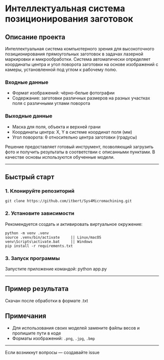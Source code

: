 # Интеллектуальная система позиционирования заготовок

## Описание проекта

Интеллектуальная система компьютерного зрения для высокоточного позиционирования прямоугольных заготовок в задачах лазерной маркировки и микрообработки. Система автоматически определяет координаты центра и угол поворота заготовки на основе изображений с камеры, установленной под углом к рабочему полю.

### Входные данные
- Формат изображений: чёрно-белые фотографии  
- Содержание: заготовки различных размеров на разных участках поля с различными углами поворота

### Выходные данные
- Маска для поля, объекта и верхней грани  
- Координаты центра: X, Y в системе координат поля (мм)  
- Угол поворота: θ относительно центра заготовки (градусы)

Решение предоставляет готовый инструмент, позволяющий загрузить фото и получить результаты в соответствии с описанными пунктами. В качестве основы используются обученные модели.

---

## Быстрый старт
### 1. Клонируйте репозиторий
```
git clone https://github.com/itbert/Sys4Micromachining.git
```

### 2. Установите зависимости
Рекомендуется создать и активировать виртуальное окружение:
```
python -m venv .venv
source .venv/bin/activate     || Linux/macOS
venv\Scripts\activate.bat     || Windows
pip install -r requirements.txt
```

### 3. Запуск программы  
Запустите приложение командой:
python app.py

---

## Пример результата  
Скачан после обработки в формате .txt


## Примечания
- Для использования своих моделей замените файлы весов и пропишите пути в коде 
- Форматы изображений: `.png`, `.jpg`, `.bmp` 

---

Если возникнут вопросы — создавайте issue
